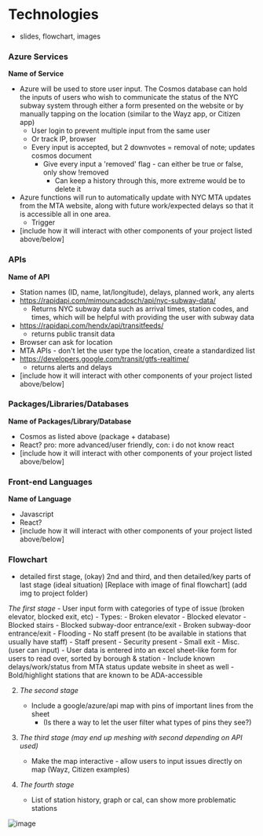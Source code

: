 # Technologies

- slides, flowchart, images

### Azure Services

**Name of Service**
- Azure will be used to store user input. The Cosmos database can hold the inputs of users who wish to communicate the status of the NYC subway system through either a form presented on the website or by manually tapping on the location (similar to the Wayz app, or Citizen app)
    - User login to prevent multiple input from the same user
    -   Or track IP, browser
    - Every input is accepted, but 2 downvotes = removal of note; updates cosmos document
        - Give every input a 'removed' flag - can either be true or false, only show !removed
            - Can keep a history through this, more extreme would be to delete it
- Azure functions will run to automatically update with NYC MTA updates from the MTA website, along with future work/expected delays so that it is accessible all in one area.
    - Trigger
- [include how it will interact with other components of your project listed above/below]

### APIs

**Name of API**
- Station names (ID, name, lat/longitude), delays, planned work, any alerts
- https://rapidapi.com/mimouncadosch/api/nyc-subway-data/
    - Returns NYC subway data such as arrival times, station codes, and times, which will be helpful with providing the user with subway data
- https://rapidapi.com/hendx/api/transitfeeds/
    - returns public transit data
- Browser can ask for location
- MTA APIs - don't let the user type the location, create a standardized list
- https://developers.google.com/transit/gtfs-realtime/
    - returns alerts and delays
- [include how it will interact with other components of your project listed above/below]

### Packages/Libraries/Databases

**Name of Packages/Library/Database**
- Cosmos as listed above (package + database)
- React? pro: more advanced/user friendly, con: i do not know react
- [include how it will interact with other components of your project listed above/below]

### Front-end Languages

**Name of Language**
- Javascript
- React?
- [include how it will interact with other components of your project listed above/below]

### Flowchart
- detailed first stage, (okay) 2nd and third, and then detailed/key parts of last stage (ideal situation)
[Replace with image of final flowchart] (add img to project folder)

*The first stage*
    - User input form with categories of type of issue (broken elevator, blocked exit, etc)
        - Types:
            - Broken elevator
            - Blocked elevator
            - Blocked stairs
            - Blocked subway-door entrance/exit
            - Broken subway-door entrance/exit
            - Flooding
            - No staff present (to be available in stations that usually have staff)
            - Staff present
            - Security present
            - Small exit
            - Misc. (user can input)
    - User data is entered into an excel sheet-like form for users to read over, sorted by borough & station
    - Include known delays/work/status from MTA status update website in sheet as well
    - Bold/highlight stations that are known to be ADA-accessible

2. *The second stage*
    - Include a google/azure/api map with pins of important lines from the sheet
        - (Is there a way to let the user filter what types of pins they see?)

3. *The third stage (may end up meshing with second depending on API used)*
    - Make the map interactive - allow users to input issues directly on map (Wayz, Citizen examples)

4. *The fourth stage*
    - List of station history, graph or cal, can show more problematic stations

![image](https://google.com)

